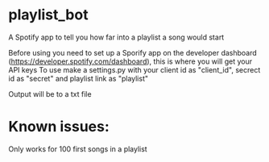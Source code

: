 # playlist_bot
A Spotify app to tell you how far into a playlist a song would start

Before using you need to set up a Sporify app on the developer dashboard (https://developer.spotify.com/dashboard), this is where you will get your API keys
To use make a settings.py with your client id as "client_id", secrect id as "secret" and playlist link as "playlist"

Output will be to a txt file

# Known issues:

Only works for 100 first songs in a playlist